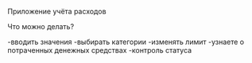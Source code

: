 Приложение учёта расходов

Что можно делать?

-вводить значения
-выбирать категории
-изменять лимит
-узнаете о потраченных денежных средствах
-контроль статуса

